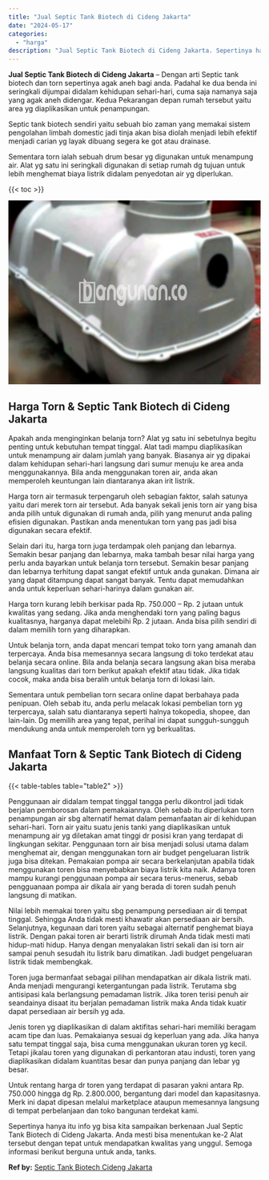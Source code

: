 ```yaml
---
title: "Jual Septic Tank Biotech di Cideng Jakarta"
date: "2024-05-17"
categories: 
  - "harga"
description: "Jual Septic Tank Biotech di Cideng Jakarta. Sepertinya hanya itu info yg bisa kita sampaikan berkenaan Jual Septic Tank Biotech di Cideng Jakarta. Anda mesti..."
---
```


**Jual Septic Tank Biotech di Cideng Jakarta** – Dengan arti Septic tank biotech dan torn sepertinya agak aneh bagi anda. Padahal ke dua benda ini seringkali dijumpai didalam kehidupan sehari-hari, cuma saja namanya saja yang agak aneh didengar. Kedua Pekarangan depan rumah tersebut yaitu area yg diaplikasikan untuk penampungan.

Septic tank biotech sendiri yaitu sebuah bio zaman yang memakai sistem pengolahan limbah domestic jadi tinja akan bisa diolah menjadi lebih efektif menjadi carian yg layak dibuang segera ke got atau drainase.

Sementara torn ialah sebuah drum besar yg digunakan untuk menampung air. Alat yg satu ini seringkali digunakan di setiap rumah dg tujuan untuk lebih menghemat biaya listrik didalam penyedotan air yg diperlukan.

{{< toc >}}

![Jual Septic Tank Biotech di Cideng Jakarta](/images/jual-bio-septictank-21.png)

## Harga Torn & Septic Tank Biotech di Cideng Jakarta

Apakah anda menginginkan belanja torn? Alat yg satu ini sebetulnya begitu penting untuk kebutuhan tempat tinggal. Alat tadi mampu diaplikasikan untuk menampung air dalam jumlah yang banyak. Biasanya air yg dipakai dalam kehidupan sehari-hari langsung dari sumur menuju ke area anda menggunakannya. Bila anda menggunakan toren air, anda akan memperoleh keuntungan lain diantaranya akan irit listrik.

Harga torn air termasuk terpengaruh oleh sebagian faktor, salah satunya yaitu dari merek torn air tersebut. Ada banyak sekali jenis torn air yang bisa anda pilih untuk digunakan di rumah anda, pilih yang menurut anda paling efisien digunakan. Pastikan anda menentukan torn yang pas jadi bisa digunakan secara efektif.

Selain dari itu, harga torn juga terdampak oleh panjang dan lebarnya. Semakin besar panjang dan lebarnya, maka tambah besar nilai harga yang perlu anda bayarkan untuk belanja torn tersebut. Semakin besar panjang dan lebarnya terhitung dapat sangat efektif untuk anda gunakan. Dimana air yang dapat ditampung dapat sangat banyak. Tentu dapat memudahkan anda untuk keperluan sehari-harinya dalam gunakan air.

Harga torn kurang lebih berkisar pada Rp. 750.000 – Rp. 2 jutaan untuk kwalitas yang sedang. Jika anda menghendaki torn yang paling bagus kualitasnya, harganya dapat melebihi Rp. 2 jutaan. Anda bisa pilih sendiri di dalam memilih torn yang diharapkan.

Untuk belanja torn, anda dapat mencari tempat toko torn yang amanah dan terpercaya. Anda bisa memesannya secara langsung di toko terdekat atau belanja secara online. Bila anda belanja secara langsung akan bisa meraba langsung kualitas dari torn berikut apakah efektif atau tidak. Jika tidak cocok, maka anda bisa beralih untuk belanja torn di lokasi lain.

Sementara untuk pembelian torn secara online dapat berbahaya pada penipuan. Oleh sebab itu, anda perlu melacak lokasi pembelian torn yg terpercaya, salah satu diantaranya seperti halnya tokopedia, shopee, dan lain-lain. Dg memilih area yang tepat, perihal ini dapat sungguh-sungguh mendukung anda untuk memperoleh torn yg berkualitas.

## Manfaat Torn & Septic Tank Biotech di Cideng Jakarta

{{< table-tables table="table2" >}}

Penggunaan air didalam tempat tinggal tangga perlu dikontrol jadi tidak berjalan pemborosan dalam pemakaiannya. Oleh sebab itu diperlukan torn penampungan air sbg alternatif hemat dalam pemanfaatan air di kehidupan sehari-hari. Torn air yaitu suatu jenis tanki yang diaplikasikan untuk menampung air yg diletakan amat tinggi dr posisi kran yang terdapat di lingkungan sekitar. Penggunaan torn air bisa menjadi solusi utama dalam menghemat air, dengan menggunakan torn air budget pengeluaran listrik juga bisa ditekan. Pemakaian pompa air secara berkelanjutan apabila tidak menggunakan toren bisa menyebabkan biaya listrik kita naik. Adanya toren mampu kurangi penggunaan pompa air secara terus-menerus, sebab pengguanaan pompa air dikala air yang berada di toren sudah penuh langsung di matikan.

Nilai lebih memakai toren yaitu sbg penampung persediaan air di tempat tinggal. Sehingga Anda tidak mesti khawatir akan persediaan air bersih. Selanjutnya, kegunaan dari toren yaitu sebagai alternatif penghemat biaya listrik. Dengan pakai toren air berarti listrik dirumah Anda tidak mesti mati hidup-mati hidup. Hanya dengan menyalakan listri sekali dan isi torn air sampai penuh sesudah itu listrik baru dimatikan. Jadi budget pengeluaran listrik tidak membengkak.

Toren juga bermanfaat sebagai pilihan mendapatkan air dikala listrik mati. Anda menjadi mengurangi ketergantungan pada listrik. Terutama sbg antisipasi kala berlangsung pemadaman listrik. Jika toren terisi penuh air seandainya disaat itu berjalan pemadaman listrik maka Anda tidak kuatir dapat persediaan air bersih yg ada.

Jenis toren yg diaplikasikan di dalam aktifitas sehari-hari memiliki beragam acam tipe dan luas. Pemakaianya sesuai dg keperluan yang ada. Jika hanya satu tempat tinggal saja, bisa cuma menggunakan ukuran toren yg kecil. Tetapi jikalau toren yang digunakan di perkantoran atau industi, toren yang diaplikasikan didalam kuantitas besar dan punya panjang dan lebar yg besar.

Untuk rentang harga dr toren yang terdapat di pasaran yakni antara Rp. 750.000 hingga dg Rp. 2.800.000, bergantung dari model dan kapasitasnya. Merk ini dapat dipesan melalui marketplace ataupun memesannya langsung di tempat perbelanjaan dan toko bangunan terdekat kami.

Sepertinya hanya itu info yg bisa kita sampaikan berkenaan Jual Septic Tank Biotech di Cideng Jakarta. Anda mesti bisa menentukan ke-2 Alat tersebut dengan tepat untuk mendapatkan kwalitas yang unggul. Semoga informasi berikut berguna untuk anda, tanks.

**Ref by:** [Septic Tank Biotech Cideng Jakarta](https://id.wikipedia.org/wiki/Septic)
